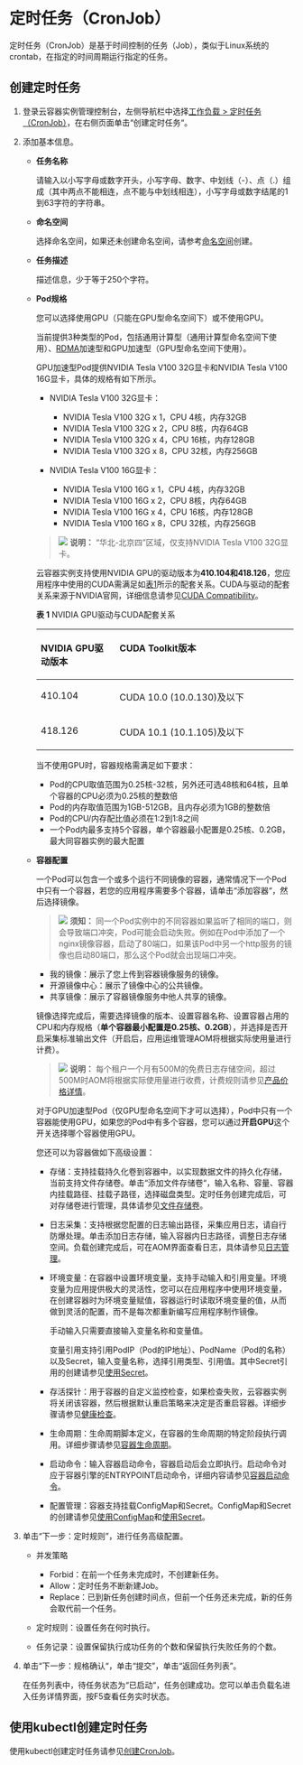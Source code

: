 # 定时任务（CronJob）<a name="cci_01_0066"></a>

定时任务（CronJob）是基于时间控制的任务（Job），类似于Linux系统的crontab，在指定的时间周期运行指定的任务。

## 创建定时任务<a name="section145271625910"></a>

1.  登录云容器实例管理控制台，左侧导航栏中选择[工作负载 \> 定时任务（CronJob）](https://console.huaweicloud.com/cci/#/app/workload/cronjob/list)，在右侧页面单击“创建定时任务“。
2.  添加基本信息。
    -   **任务名称**

        请输入以小写字母或数字开头，小写字母、数字、中划线（-）、点（.）组成（其中两点不能相连，点不能与中划线相连），小写字母或数字结尾的1到63字符的字符串。

    -   **命名空间**

        选择命名空间，如果还未创建命名空间，请参考[命名空间](命名空间.md)创建。

    -   **任务描述**

        描述信息，少于等于250个字符。

    -   **Pod规格**

        您可以选择使用GPU（只能在GPU型命名空间下）或不使用GPU。

        当前提供3种类型的Pod，包括通用计算型（通用计算型命名空间下使用）、[RDMA](https://zh.wikipedia.org/wiki/%E8%BF%9C%E7%A8%8B%E7%9B%B4%E6%8E%A5%E5%86%85%E5%AD%98%E8%AE%BF%E9%97%AE)加速型和GPU加速型（GPU型命名空间下使用）。

        GPU加速型Pod提供NVIDIA Tesla V100 32G显卡和NVIDIA Tesla V100 16G显卡，具体的规格有如下所示。

        -   NVIDIA Tesla V100 32G显卡：
            -   NVIDIA Tesla V100 32G x 1，CPU 4核，内存32GB
            -   NVIDIA Tesla V100 32G x 2，CPU 8核，内存64GB
            -   NVIDIA Tesla V100 32G x 4，CPU 16核，内存128GB
            -   NVIDIA Tesla V100 32G x 8，CPU 32核，内存256GB

        -   NVIDIA Tesla V100 16G显卡：
            -   NVIDIA Tesla V100 16G x 1，CPU 4核，内存32GB
            -   NVIDIA Tesla V100 16G x 2，CPU 8核，内存64GB
            -   NVIDIA Tesla V100 16G x 4，CPU 16核，内存128GB
            -   NVIDIA Tesla V100 16G x 8，CPU 32核，内存256GB

        >![](public_sys-resources/icon-note.gif) **说明：** 
        >“华北-北京四”区域，仅支持NVIDIA Tesla V100 32G显卡。

        云容器实例支持使用NVIDIA GPU的驱动版本为**410.104和418.126**，您应用程序中使用的CUDA需满足如[表1](#table153076178525)所示的配套关系。CUDA与驱动的配套关系来源于NVIDIA官网，详细信息请参见[CUDA Compatibility](https://docs.nvidia.com/deploy/cuda-compatibility/index.html)。

        **表 1**  NVIDIA GPU驱动与CUDA配套关系

        <a name="table153076178525"></a>
        <table><thead align="left"><tr id="row133073172525"><th class="cellrowborder" valign="top" width="30.620000000000005%" id="mcps1.2.3.1.1"><p id="p330781713521"><a name="p330781713521"></a><a name="p330781713521"></a>NVIDIA GPU驱动版本</p>
        </th>
        <th class="cellrowborder" valign="top" width="69.38%" id="mcps1.2.3.1.2"><p id="p1830741710523"><a name="p1830741710523"></a><a name="p1830741710523"></a>CUDA Toolkit版本</p>
        </th>
        </tr>
        </thead>
        <tbody><tr id="row9786192115398"><td class="cellrowborder" valign="top" width="30.620000000000005%" headers="mcps1.2.3.1.1 "><p id="p1178672103912"><a name="p1178672103912"></a><a name="p1178672103912"></a>410.104</p>
        </td>
        <td class="cellrowborder" valign="top" width="69.38%" headers="mcps1.2.3.1.2 "><p id="p3628192518161"><a name="p3628192518161"></a><a name="p3628192518161"></a>CUDA 10.0 (10.0.130)及以下</p>
        </td>
        </tr>
        <tr id="row730851720527"><td class="cellrowborder" valign="top" width="30.620000000000005%" headers="mcps1.2.3.1.1 "><p id="p163080175524"><a name="p163080175524"></a><a name="p163080175524"></a>418.126</p>
        </td>
        <td class="cellrowborder" valign="top" width="69.38%" headers="mcps1.2.3.1.2 "><p id="p113083174523"><a name="p113083174523"></a><a name="p113083174523"></a>CUDA 10.1 (10.1.105)及以下</p>
        </td>
        </tr>
        </tbody>
        </table>

        当不使用GPU时，容器规格需满足如下要求：

        -   Pod的CPU取值范围为0.25核-32核，另外还可选48核和64核，且单个容器的CPU必须为0.25核的整数倍
        -   Pod的内存取值范围为1GB-512GB，且内存必须为1GB的整数倍
        -   Pod的CPU/内存配比值必须在1:2到1:8之间
        -   一个Pod内最多支持5个容器，单个容器最小配置是0.25核、0.2GB，最大同容器实例的最大配置

    -   **容器配置**

        一个Pod可以包含一个或多个运行不同镜像的容器，通常情况下一个Pod中只有一个容器，若您的应用程序需要多个容器，请单击“添加容器“，然后选择镜像。

        >![](public_sys-resources/icon-notice.gif) **须知：** 
        >同一个Pod实例中的不同容器如果监听了相同的端口，则会导致端口冲突，Pod可能会启动失败。例如在Pod中添加了一个nginx镜像容器，启动了80端口，如果该Pod中另一个http服务的镜像也启动80端口，那么这个Pod就会出现端口冲突。

        -   我的镜像：展示了您上传到容器镜像服务的镜像。
        -   开源镜像中心：展示了镜像中心的公共镜像。
        -   共享镜像：展示了容器镜像服务中他人共享的镜像。

        镜像选择完成后，需要选择镜像的版本、设置容器名称、设置容器占用的CPU和内存规格（**单个容器最小配置是0.25核、0.2GB**），并选择是否开启采集标准输出文件（开启后，应用运维管理AOM将根据实际使用量进行计费）。

        >![](public_sys-resources/icon-note.gif) **说明：** 
        >每个租户一个月有500M的免费日志存储空间，超过500M时AOM将根据实际使用量进行收费，计费规则请参见[产品价格详情](https://www.huaweicloud.com/pricing.html?tab=detail#/aom)。

        对于GPU加速型Pod（仅GPU型命名空间下才可以选择），Pod中只有一个容器能使用GPU，如果您的Pod中有多个容器，您可以通过**开启GPU**这个开关选择哪个容器使用GPU。

        您还可以为容器做如下高级设置：

        -   存储：支持挂载持久化卷到容器中，以实现数据文件的持久化存储，当前支持文件存储卷。单击“添加文件存储卷“，输入名称、容量、容器内挂载路径、挂载子路径，选择磁盘类型。定时任务创建完成后，可对存储卷进行管理，具体请参见[文件存储卷](文件存储卷.md)。
        -   日志采集：支持根据您配置的日志输出路径，采集应用日志，请自行防爆处理。单击添加日志存储，输入容器内日志路径，调整日志存储空间。负载创建完成后，可在AOM界面查看日志，具体请参见[日志管理](日志管理.md)。
        -   环境变量：在容器中设置环境变量，支持手动输入和引用变量。环境变量为应用提供极大的灵活性，您可以在应用程序中使用环境变量，在创建容器时为环境变量赋值，容器运行时读取环境变量的值，从而做到灵活的配置，而不是每次都重新编写应用程序制作镜像。

            手动输入只需要直接输入变量名称和变量值。

            变量引用支持引用PodIP（Pod的IP地址）、PodName（Pod的名称）以及Secret，输入变量名称，选择引用类型、引用值。其中Secret引用的创建请参见[使用Secret](使用Secret.md)。

        -   存活探针：用于容器的自定义监控检查，如果检查失败，云容器实例将关闭该容器，然后根据默认重启策略来决定是否重启容器。详细步骤请参见[健康检查](健康检查.md)。
        -   生命周期：生命周期脚本定义，在容器的生命周期的特定阶段执行调用。详细步骤请参见[容器生命周期](容器生命周期.md)。
        -   启动命令：输入容器启动命令，容器启动后会立即执行。启动命令对应于容器引擎的ENTRYPOINT启动命令，详细内容请参见[容器启动命令](容器启动命令.md)。
        -   配置管理：容器支持挂载ConfigMap和Secret。ConfigMap和Secret的创建请参见[使用ConfigMap](使用ConfigMap.md)和[使用Secret](使用Secret.md)。

3.  单击“下一步：定时规则”，进行任务高级配置。
    -   并发策略
        -   Forbid：在前一个任务未完成时，不创建新任务。
        -   Allow：定时任务不断新建Job。
        -   Replace：已到新任务创建时间点，但前一个任务还未完成，新的任务会取代前一个任务。

    -   定时规则：设置任务在何时执行。
    -   任务记录：设置保留执行成功任务的个数和保留执行失败任务的个数。

4.  单击“下一步：规格确认“，单击“提交”，单击“返回任务列表”。

    在任务列表中，待任务状态为“已启动“，任务创建成功。您可以单击负载名进入任务详情界面，按F5查看任务实时状态。


## 使用kubectl创建定时任务<a name="section1127114384291"></a>

使用kubectl创建定时任务请参见[创建CronJob](https://support.huaweicloud.com/devg-cci/cci_05_0022.html)。

